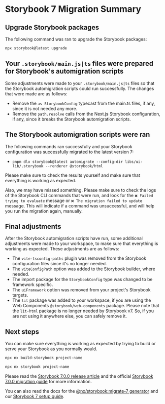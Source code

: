 # Storybook 7 Migration Summary

## Upgrade Storybook packages

The following command was ran to upgrade the Storybook packages:

```bash
npx storybook@latest upgrade
```

## Your `.storybook/main.js|ts` files were prepared for Storybook's automigration scripts

Some adjustments were made to your `.storybook/main.js|ts` files so that
the Storybook automigration scripts could run successfully. The changes that were made are as follows:

- Remove the `as StorybookConfig` typecast from the main.ts files, if any,
  since it is not needed any more.
- Remove the `path.resolve` calls from the Next.js Storybook configuration, if any, since it breaks the Storybook automigration scripts.

## The Storybook automigration scripts were ran

The following commands ran successfully and your Storybook configuration was successfully migrated to the latest version 7:

- `pnpm dlx storybook@latest automigrate --config-dir libs/ui-lib/.storybook --renderer @storybook/html`

Please make sure to check the results yourself and make sure that everything is working as expected.

Also, we may have missed something. Please make sure to check the logs of the Storybook CLI commands that were run, and look for
the `❌ Failed trying to evaluate` message or `❌ The migration failed to update` message. This will indicate if a command was
unsuccessful, and will help you run the migration again, manually.

## Final adjustments

After the Storybook automigration scripts have run, some additional adjustments were made to your
workspace, to make sure that everything is working as expected. These adjustments are as follows:

- The `vite-tsconfig-paths` plugin was removed from the Storybook configuration files since it's no longer needed.
- The `viteConfigPath` option was added to the Storybook builder, where needed.
- The import package for the `StorybookConfig` type was changed to be framework specific.
- The `uiFramework` option was removed from your project's Storybook targets.
- The `lit` package was added to your workspace, if you are using the
  Web Components `@storybook/web-components` package. Please note that the `lit-html` package is
  no longer needed by Storybook v7. So, if you are not using it anywhere else, you can safely remove it.

## Next steps

You can make sure everything is working as expected by trying
to build or serve your Storybook as you normally would.

```bash
npx nx build-storybook project-name
```

```bash
npx nx storybook project-name
```

Please read the [Storybook 7.0.0 release article](https://storybook.js.org/blog/storybook-7-0/) and the
official [Storybook 7.0.0 migration guide](https://storybook.js.org/docs/react/migration-guide)
for more information.

You can also read the docs for the [@nx/storybook:migrate-7 generator](https://nx.dev/packages/storybook/generators/migrate-7) and our [Storybook 7 setup guide](https://nx.dev/packages/storybook/documents/storybook-7-setup).
